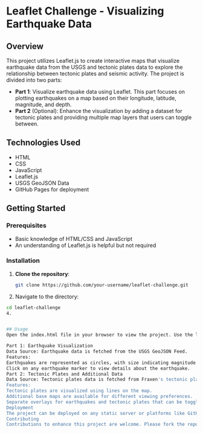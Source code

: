 # Leaflet Challenge - Visualizing Earthquake Data

## Overview
This project utilizes Leaflet.js to create interactive maps that visualize earthquake data from the USGS and tectonic plates data to explore the relationship between tectonic plates and seismic activity. The project is divided into two parts:

- **Part 1**: Visualize earthquake data using Leaflet. This part focuses on plotting earthquakes on a map based on their longitude, latitude, magnitude, and depth.
- **Part 2** (Optional): Enhance the visualization by adding a dataset for tectonic plates and providing multiple map layers that users can toggle between.

## Technologies Used
- HTML
- CSS
- JavaScript
- Leaflet.js
- USGS GeoJSON Data
- GitHub Pages for deployment

## Getting Started

### Prerequisites
- Basic knowledge of HTML/CSS and JavaScript
- An understanding of Leaflet.js is helpful but not required

### Installation
1. **Clone the repository**:  
   ```bash
   git clone https://github.com/your-username/leaflet-challenge.git
2. Navigate to the directory:
  ```bash
  cd leaflet-challenge
4.


## Usage
Open the index.html file in your browser to view the project. Use the layer controls to toggle between different datasets and base maps.

Part 1: Earthquake Visualization
Data Source: Earthquake data is fetched from the USGS GeoJSON Feed.
Features:
Earthquakes are represented as circles, with size indicating magnitude and color indicating depth.
Click on any earthquake marker to view details about the earthquake.
Part 2: Tectonic Plates and Additional Data
Data Source: Tectonic plates data is fetched from Fraxen's tectonic plates GitHub repository.
Features:
Tectonic plates are visualized using lines on the map.
Additional base maps are available for different viewing preferences.
Separate overlays for earthquakes and tectonic plates that can be toggled on and off.
Deployment
The project can be deployed on any static server or platforms like GitHub Pages.
Contributing
Contributions to enhance this project are welcome. Please fork the repository and submit a pull request with your updates.
